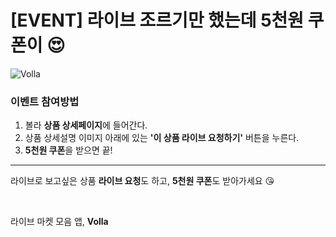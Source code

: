 # [EVENT] 라이브 조르기만 했는데 5천원 쿠폰이 😍

![Volla](../../assets/marketing/dist/event_live_request.png)

### 이벤트 참여방법

1. 볼라 **상품 상세페이지**에 들어간다.
2. 상품 상세설명 이미지 아래에 있는 **'이 상품 라이브 요청하기'** 버튼을 누른다.
3. **5천원 쿠폰**을 받으면 끝!

---

라이브로 보고싶은 상품 **라이브 요청**도 하고, **5천원 쿠폰**도 받아가세요 😘

<br>

라이브 마켓 모음 앱, **Volla**
